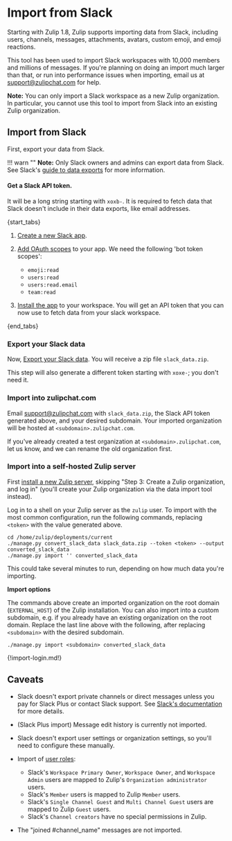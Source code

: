 # Import from Slack

Starting with Zulip 1.8, Zulip supports importing data from Slack,
including users, channels, messages, attachments, avatars, custom
emoji, and emoji reactions.

This tool has been used to import Slack workspaces with 10,000 members
and millions of messages. If you're planning on doing an import much
larger than that, or run into performance issues when importing, email
us at support@zulipchat.com for help.

**Note:** You can only import a Slack workspace as a new Zulip
organization. In particular, you cannot use this tool to import from Slack
into an existing Zulip organization.

## Import from Slack

First, export your data from Slack.

!!! warn ""
    **Note:** Only Slack owners and admins can export data from Slack.
    See Slack's
    [guide to data exports](https://get.slack.help/hc/en-us/articles/201658943-Export-data-and-message-history)
    for more information.

#### Get a Slack API token.

It will be a long string starting with `xoxb-`.  It is required to
fetch data that Slack doesn't include in their data exports, like
email addresses.


{start_tabs}

1. [Create a new Slack app](https://api.slack.com/apps).

2. [Add OAuth scopes](https://api.slack.com/authentication/basics#scopes)
   to your app. We need the following 'bot token scopes':
    - `emoji:read`
    - `users:read`
    - `users:read.email`
    - `team:read`

3. [Install the app](https://api.slack.com/authentication/basics#installing)
  to your workspace. You will get an API token that you can now use to fetch
      data from your slack workspace.

{end_tabs}

### Export your Slack data

Now, [Export your Slack data](https://my.slack.com/services/export). You will
receive a zip file `slack_data.zip`.


This step will also generate a different token starting with
`xoxe-`; you don't need it.

### Import into zulipchat.com

Email support@zulipchat.com with `slack_data.zip`, the Slack API token
generated above, and your desired subdomain. Your imported organization will
be hosted at `<subdomain>.zulipchat.com`.

If you've already created a test organization at
`<subdomain>.zulipchat.com`, let us know, and we can rename the old
organization first.

### Import into a self-hosted Zulip server

First
[install a new Zulip server](https://zulip.readthedocs.io/en/stable/production/install.html),
skipping "Step 3: Create a Zulip organization, and log in" (you'll
create your Zulip organization via the data import tool instead).

Log in to a shell on your Zulip server as the `zulip` user. To import with
the most common configuration, run the following commands, replacing
`<token>` with the value generated above.

```
cd /home/zulip/deployments/current
./manage.py convert_slack_data slack_data.zip --token <token> --output converted_slack_data
./manage.py import '' converted_slack_data
```

This could take several minutes to run, depending on how much data you're
importing.

**Import options**

The commands above create an imported organization on the root domain
(`EXTERNAL_HOST`) of the Zulip installation. You can also import into a
custom subdomain, e.g. if you already have an existing organization on the
root domain. Replace the last line above with the following, after replacing
`<subdomain>` with the desired subdomain.

```
./manage.py import <subdomain> converted_slack_data
```

{!import-login.md!}

## Caveats

- Slack doesn't export private channels or direct messages unless you pay
  for Slack Plus or contact Slack support. See
  [Slack's documentation](https://get.slack.help/hc/en-us/articles/204897248-Guide-to-Slack-import-and-export-tools)
  for more details.

- (Slack Plus import) Message edit history is currently not imported.

- Slack doesn't export user settings or organization settings, so
  you'll need to configure these manually.

- Import of [user roles](/help/roles-and-permissions):
    - Slack's `Workspace Primary Owner`, `Workspace Owner`, and
      `Workspace Admin` users are mapped to Zulip's `Organization
      administrator` users.
    - Slack's `Member` users is mapped to Zulip `Member` users.
    - Slack's `Single Channel Guest` and `Multi Channel Guest` users
    are mapped to Zulip `Guest` users.
    - Slack's `Channel creators` have no special permissions in Zulip.

- The "joined #channel_name" messages are not imported.

[upgrade-zulip-from-git]: https://zulip.readthedocs.io/en/latest/production/upgrade-or-modify.html#upgrading-from-a-git-repository
